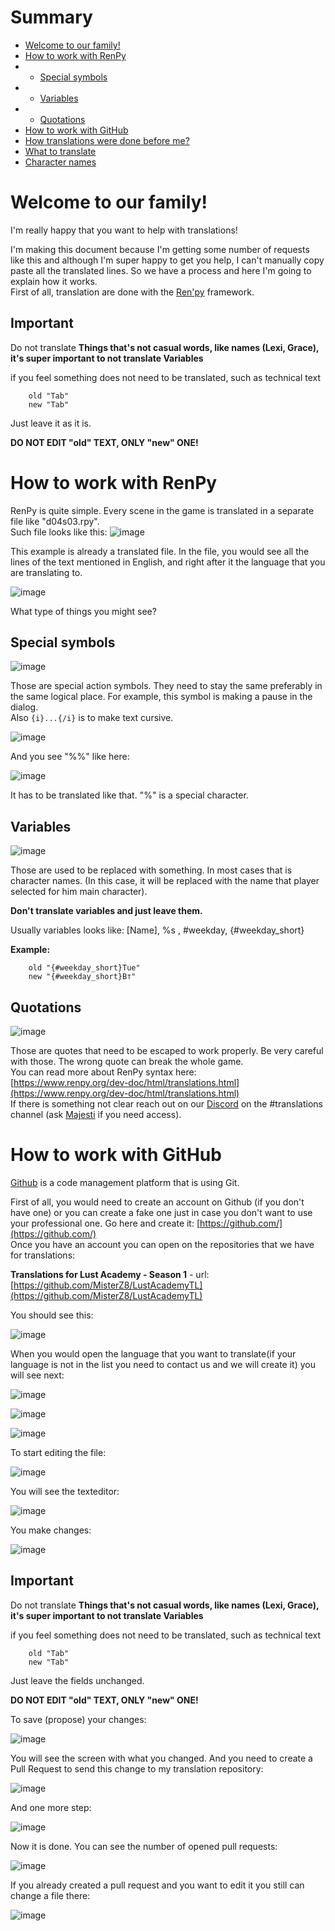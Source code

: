 

# Summary

- [Welcome to our family!](#Welcome-to-our-family)
- [How to work with RenPy](#how-to-work-with-renpy)
- - [Special symbols](#special-symbols)
- - [Variables](#variables)
- - [Quotations](#quotations)
- [How to work with GitHub](#how-to-work-with-github)
- [How translations were done before me?](#how-translations-were-done-before-me)
- [What to translate](#what-to-translate)
- [Character names](#character-names)

# Welcome to our family!

I'm really happy that you want to help with translations!

I'm making this document because I'm getting some number of requests like this and although I'm super happy to get you help, I can't manually copy paste all the translated lines. So we have a process and here I'm going to explain how it works.  
First of all, translation are done with the [Ren'py](https://www.renpy.org/) framework.

Important
--------
Do not translate **Things that's not casual words, like names (Lexi, Grace), it's super important to not translate Variables**

if you feel something does not need to be translated, such as technical text

``` renpy
    old "Tab"
    new "Tab"
```

Just leave it as it is.

**DO NOT EDIT "old" TEXT, ONLY "new" ONE!**

# How to work with RenPy

RenPy is quite simple. Every scene in the game is translated in a separate file like "d04s03.rpy".  
Such file looks like this:
![image](https://user-images.githubusercontent.com/79453594/151206128-e7c724dc-f4a1-44bf-b898-1d1991bf6bc0.png)

This example is already a translated file. In the file, you would see all the lines of the text mentioned in English, and right after it the language that you are translating to.

![image](https://user-images.githubusercontent.com/79453594/151206419-6e75269a-bb1a-481b-9153-790fa30cb807.png)

What type of things you might see?

Special symbols
----
![image](https://user-images.githubusercontent.com/79453594/151206700-71746758-5fc8-48d8-9281-af3087f8ae46.png)

Those are special action symbols. They need to stay the same preferably in the same logical place. For example, this symbol is making a pause in the dialog.  
Also `{i}...{/i}` is to make text cursive.

![image](https://user-images.githubusercontent.com/79453594/151210790-06b79fd2-e2c6-423c-8b18-0df8cdfc9f63.png)

And you see "%%" like here:

![image](https://user-images.githubusercontent.com/79453594/151210876-d21ef443-69bf-4ebf-a957-5ecea9a8ff61.png)

It has to be translated like that. "%" is a special character.

## Variables

![image](https://user-images.githubusercontent.com/79453594/151210978-ae9c96c7-5041-4644-a025-1644ac4794a9.png)

Those are used to be replaced with something. In most cases that is character names. (In this case, it will be replaced with the name that player selected for him main character).

**Don't translate variables and just leave them.**

Usually variables looks like: [Name], %s , #weekday, {#weekday_short}

**Example:**
```renpy
    old "{#weekday_short}Tue"
    new "{#weekday_short}Вт"
```
## Quotations

![image](https://user-images.githubusercontent.com/79453594/151211042-a4ad8faf-36c4-403b-ba5c-16b3dd6d84e8.png)

Those are quotes that need to be escaped to work properly. Be very careful with those. The wrong quote can break the whole game.  
You can read more about RenPy syntax here:  
[https://www.renpy.org/dev-doc/html/translations.html](https://www.renpy.org/dev-doc/html/translations.html)  
If there is something not clear reach out on our [Discord](https://discord.gg/tjNvTcew) on the #translations channel (ask [Majesti](https://discordapp.com/users/Majesti#4005) if you need access).

# How to work with GitHub

[Github](https://github.com/) is a code management platform that is using Git.

First of all, you would need to create an account on Github (if you don't have one) or you can create a fake one just in case you don't want to use your professional one. Go here and create it: [https://github.com/](https://github.com/)  
Once you have an account you can open on the repositories that we have for translations:

**Translations for Lust Academy - Season 1** - url: [https://github.com/MisterZ8/LustAcademyTL](https://github.com/MisterZ8/LustAcademyTL)

You should see this:

![image](https://user-images.githubusercontent.com/79453594/151213502-adc127ac-02a7-4c98-8929-86c2df9835f1.png)

When you would open the language that you want to translate(if your language is not in the list you need to contact us and we will create it) you will see next:

![image](https://user-images.githubusercontent.com/79453594/151214260-e2844897-ce09-4807-b80c-ae4a81494ef2.png)

![image](https://user-images.githubusercontent.com/79453594/151214320-fc8468b1-2a4e-4779-95b9-a12ea1c2b9f6.png)

![image](https://user-images.githubusercontent.com/79453594/151214825-17511157-4ac9-4725-a276-e601aa98a990.png)

To start editing the file:

![image](https://user-images.githubusercontent.com/79453594/151214941-ffd28507-433e-41ee-8fdb-08fd4772f6af.png)

You will see the texteditor:

![image](https://user-images.githubusercontent.com/79453594/151215094-1f87dce8-728c-455e-963e-68516a193207.png)

You make changes:

![image](https://user-images.githubusercontent.com/79453594/151215201-685efc9c-67e0-4dcd-aa0c-b6ead15662bf.png)

Important
--------
Do not translate **Things that's not casual words, like names (Lexi, Grace), it's super important to not translate Variables**

if you feel something does not need to be translated, such as technical text

```renpy
    old "Tab"
    new "Tab"
```

Just leave the fields unchanged.

**DO NOT EDIT "old" TEXT, ONLY "new" ONE!**


To save (propose) your changes:

![image](https://user-images.githubusercontent.com/79453594/151215261-16e4313b-5169-4ea1-abd1-8d636adde572.png)

You will see the screen with what you changed. And you need to create a Pull Request to send this change to my translation repository:

![image](https://user-images.githubusercontent.com/79453594/151219664-f1c5b898-624e-4f3e-859a-ecbfe33a7eeb.png)

And one more step:

![image](https://user-images.githubusercontent.com/79453594/151219861-4f112957-c354-4b89-a6c9-a85194a0033b.png)

Now it is done. You can see the number of opened pull requests:

![image](https://user-images.githubusercontent.com/79453594/151220457-fe26de9f-dbae-4cfa-a2cc-550eaa04f145.png)

If you already created a pull request and you want to edit it you still can change a file there:

![image](https://user-images.githubusercontent.com/79453594/151221347-1893e174-694a-4654-97ac-bb8b007ffe0d.png)
